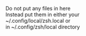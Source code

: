 Do not put any files in here  
Instead put them in either your  
~/.config/local/zsh.local or  
in ~/.config/zsh/local directory  
